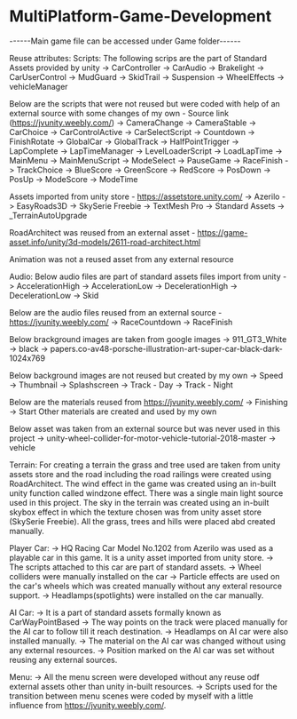 # MultiPlatform-Game-Development

------Main game file can be accessed under Game folder------

Reuse attributes:
Scripts:
The following scrips are the part of Standard Assets provided by unity
-> CarController
-> CarAudio
-> Brakelight
-> CarUserControl
-> MudGuard
-> SkidTrail
-> Suspension
-> WheelEffects
-> vehicleManager

Below are the scripts that were not reused but were coded with help 
of an external source with some changes of my own - Source link (https://jvunity.weebly.com/)
-> CameraChange
-> CameraStable
-> CarChoice
-> CarControlActive
-> CarSelectScript
-> Countdown
-> FinishRotate
-> GlobalCar
-> GlobalTrack
-> HalfPointTrigger
-> LapComplete
-> LapTimeManager
-> LevelLoaderScript
-> LoadLapTime
-> MainMenu
-> MainMenuScript
-> ModeSelect
-> PauseGame
-> RaceFinish
-> TrackChoice
-> BlueScore
-> GreenScore
-> RedScore
-> PosDown
-> PosUp
-> ModeScore
-> ModeTime

Assets imported from unity store - https://assetstore.unity.com/
-> Azerilo
-> EasyRoads3D
-> SkySerie Freebie
-> TextMesh Pro
-> Standard Assets 
-> _TerrainAutoUpgrade

RoadArchitect was reused from an external asset - https://game-asset.info/unity/3d-models/2611-road-architect.html

Animation was not a reused asset from any external resource

Audio:
Below audio files are part of standard assets files import from unity
-> AccelerationHigh
-> AccelerationLow
-> DecelerationHigh
-> DecelerationLow
-> Skid

Below are the audio files reused from an external source - https://jvunity.weebly.com/
-> RaceCountdown
-> RaceFinish

Below brackground images are taken from google images
-> 911_GT3_White
-> black
-> papers.co-av48-porsche-illustration-art-super-car-black-dark-1024x769

Below background images are not reused but created by my own
-> Speed
-> Thumbnail
-> Splashscreen
-> Track - Day
-> Track - Night

Below are the materials reused from https://jvunity.weebly.com/
-> Finishing
-> Start
Other materials are created and used by my own

Below asset was taken from an external source but was never used in this project
-> unity-wheel-collider-for-motor-vehicle-tutorial-2018-master
-> vehicle

Terrain:
For creating a terrain the grass and tree used are taken from unity assets store and the road including the road railings
were created using RoadArchitect.
The wind effect in the game was created using an in-built unity function called windzone effect. There was a single main light source used 
in this project.
The sky in the terrain was created using an in-built skybox effect in which the texture chosen was from unity asset
store (SkySerie Freebie).
All the grass, trees and hills were placed abd created manually.

Player Car:
-> HQ Racing Car Model No.1202 from Azerilo was used as a playable car in this game. It is a unity asset imported from unity store.
-> The scripts attached to this car are part of standard assets.
-> Wheel colliders were manually installed on the car
-> Particle effects are used on the car's wheels which was created manually without any exteral resource support.
-> Headlamps(spotlights) were installed on the car manually.

AI Car:
-> It is a part of standard assets formally known as CarWayPointBased
-> The way points on the track were placed manually for the AI car to follow till it reach destination.
-> Headlamps on AI car were also installed manually.
-> The material on the AI car was changed without using any external resources.
-> Position marked on the AI car was set without reusing any external sources.

Menu:
-> All the menu screen were developed without any reuse odf external assets other than unity in-built resources.
-> Scripts used for the transition between menu scenes were coded by myself with a little influence from https://jvunity.weebly.com/. 
